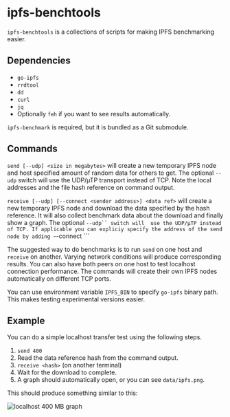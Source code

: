 ipfs-benchtools
===============
```ipfs-benchtools``` is a collections of scripts for making IPFS benchmarking
easier.

Dependencies
------------

- ```go-ipfs```
- ```rrdtool```
- ```dd```
- ```curl```
- ```jq```
- Optionally ```feh``` if you want to see results automatically.

```ipfs-benchmark``` is required, but it is bundled as a Git submodule.

Commands
--------

```send [--udp] <size in megabytes>``` will create a new temporary IPFS node and host
specified amount of random data for others to get. The optional ```--udp``` switch will
use the UDP/µTP transport instead of TCP. Note the local addresses and the file hash
reference on command output.

```receive [--udp] [--connect <sender address>] <data ref>``` will create a new temporary IPFS
node and download the data specified by the hash reference. It will also collect benchmark
data about the download and finally show a graph. The optional ```--udp`` switch will 
use the UDP/µTP instead of TCP. If applicable you can expliciy specify the address of the
send node by adding ```--connect <sender address>```

The suggested way to do benchmarks is to run ```send``` on one host and
```receive``` on another. Varying network conditions will produce corresponding
results. You can also have both peers on one host to test localhost connection
performance. The commands will create their own IPFS nodes automatically on
different TCP ports.

You can use environment variable ```IPFS_BIN``` to specify ```go-ipfs``` binary
path. This makes testing experimental versions easier.

Example
-------

You can do a simple localhost transfer test using the following steps.

1. ```send 400```
2. Read the data reference hash from the command output.
3. ```receive <hash>``` (on another terminal)
4. Wait for the download to complete.
5. A graph should automatically open, or you can see ```data/ipfs.png```.

This should produce something similar to this:

![localhost 400 MB graph](examples/localhost_400MB.png?raw=true)
